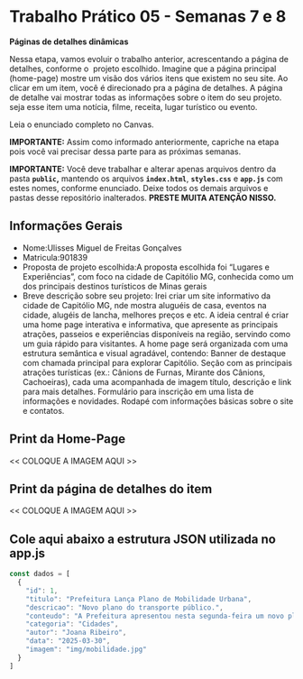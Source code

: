 # Trabalho Prático 05 - Semanas 7 e 8

**Páginas de detalhes dinâmicas**

Nessa etapa, vamos evoluir o trabalho anterior, acrescentando a página de detalhes, conforme o  projeto escolhido. Imagine que a página principal (home-page) mostre um visão dos vários itens que existem no seu site. Ao clicar em um item, você é direcionado pra a página de detalhes. A página de detalhe vai mostrar todas as informações sobre o item do seu projeto. seja esse item uma notícia, filme, receita, lugar turístico ou evento.

Leia o enunciado completo no Canvas. 

**IMPORTANTE:** Assim como informado anteriormente, capriche na etapa pois você vai precisar dessa parte para as próximas semanas. 

**IMPORTANTE:** Você deve trabalhar e alterar apenas arquivos dentro da pasta **`public`,** mantendo os arquivos **`index.html`**, **`styles.css`** e **`app.js`** com estes nomes, conforme enunciado. Deixe todos os demais arquivos e pastas desse repositório inalterados. **PRESTE MUITA ATENÇÃO NISSO.**

## Informações Gerais

- Nome:Ulisses Miguel de Freitas Gonçalves
- Matricula:901839
- Proposta de projeto escolhida:A proposta escolhida foi “Lugares e Experiências”, com foco na cidade de Capitólio MG, conhecida como um dos principais destinos turísticos de Minas gerais
- Breve descrição sobre seu projeto: Irei criar um site informativo da cidade de Capitólio MG, nde mostra aluguéis de casa, eventos na cidade, alugéis de lancha, melhores preços e etc. A ideia central é criar uma home page interativa e informativa, que apresente as principais atrações, passeios e experiências disponíveis na região, servindo como um guia rápido para visitantes. A home page será organizada com uma estrutura semântica e visual agradável, contendo: Banner de destaque com chamada principal para explorar Capitólio. Seção com as principais atrações turísticas (ex.: Cânions de Furnas, Mirante dos Cânions, Cachoeiras), cada uma acompanhada de imagem título, descrição e link para mais detalhes. Formulário para inscrição em uma lista de informações e novidades. Rodapé com informações básicas sobre o site e contatos.

## Print da Home-Page

<<  COLOQUE A IMAGEM AQUI >>

## Print da página de detalhes do item

<<  COLOQUE A IMAGEM AQUI >>

## Cole aqui abaixo a estrutura JSON utilizada no app.js

```javascript
const dados = [
  {
    "id": 1,
    "titulo": "Prefeitura Lança Plano de Mobilidade Urbana",
    "descricao": "Novo plano do transporte público.",
    "conteudo": "A Prefeitura apresentou nesta segunda-feira um novo plano de mobilidade urbana.",
    "categoria": "Cidades",
    "autor": "Joana Ribeiro",
    "data": "2025-03-30",
    "imagem": "img/mobilidade.jpg"
  }
]
```